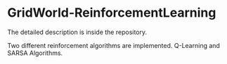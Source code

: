 # GridWorld-ReinforcementLearning
The detailed description is inside the repository.

Two different reinforcement algorithms are implemented.
Q-Learning and SARSA Algorithms.
